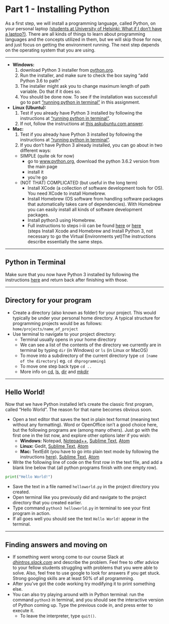 # Part 1 - Installing Python

As a first step, we will install a programming language, called Python, on your personal laptop [(students at University of Helsinki: What if I don’t have a laptop?)](./using_cubbli.md). There are all kinds of things to learn about programming languages and the concepts utilized in them, but we will skip those for now, and just focus on getting the environment running. The next step depends on the operating system that you are using. 

---

* **Windows:**
  1. download Python 3 installer from [python.org](https://www.python.org/ftp/python/3.6.2/python-3.6.2-amd64.exe).
  2. Run the installer, and make sure to check the box saying “add Python 3.6 to path”
  3. The installer might ask you to change maximum length of path variable. Do that if it does so.
  4. You should be done now. To see if the installation was successfull go to part [“running python in terminal”](./python_terminal.md) in this assignment.
* **Linux (Ubuntu):**
  1. Test if you already have Python 3 installed by following the instructions at [“running python in terminal”](./python_terminal.md).
  2. If not, follow the instructions at [this askubuntu.com answer](https://askubuntu.com/questions/865554/how-do-i-install-python-3-6-using-apt-get).
* **Mac:**
  1. Test if you already have Python 3 installed by following the instructions at [“running python in terminal”](./python_terminal.md).
  2. If you don’t have Python 3 already installed, you can go about in two different ways:
    * SIMPLE (quite ok for now)
      * go to www.python.org, download the python 3.6.2 version from the main page
      * install it
      * you’re go
    * (NOT THAT) COMPLICATED (but useful in the long term)
      * Install XCode (a collection of software development tools for OS). You need XCode to install Homebrew.
      * Install Homebrew (OS software from handling software packages that automatically takes care of dependencies). With Homebrew you can easily install all kinds of software development packages.
      * Install python3 using Homebrew.
      * Full instructions to steps i-iii can be found [here](http://docs.python-guide.org/en/latest/starting/install3/osx/) or [here](http://www.marinamele.com/2014/07/install-python3-on-mac-os-x-and-use-virtualenv-and-virtualenvwrapper.html)  
      (steps Install Xcode and Homebrew and Install Python 3, not necessary to go the Virtual Environments yet)The instructions describe essentially the same steps.

---

## Python in Terminal

Make sure that you now have Python 3 installed by following the instructions [here](./python_terminal.md) and return back after finishing with those.

---

## Directory for your program

* Create a directory (also known as folder) for your project. This would typically be under your personal home directory. A typical structure for programming projects would be as follows: `home/projects/name_of_project`
* Use terminal to navigate to your project directory:
  * Terminal usually opens in your home directory
  * We can see a list of the contents of the directory we currently are in terminal by typing `dir` (in Windows) or `ls` (in Linux or MacOS)
  * To move into a subdirectory of the current directory type `cd [name of the directory]` eg. `cd dhprogramming1` 
  * To move one step back type `cd ..`
  * More info on [cd]("https://en.wikipedia.org/wiki/Cd_(command)"), [ls]("https://en.wikipedia.org/wiki/Ls"), [dir]("https://en.wikipedia.org/wiki/Dir_(command)") and [mkdir]("https://en.wikipedia.org/wiki/Mkdir")

---

## Hello World!

Now that we have Python installed let’s create the classic first program, called “Hello World”. The reason for that name becomes obvious soon.

* Open a text editor that saves the text in plain text format (meaning text without any formatting). Word or OpenOffice isn’t a good choice here, but the following programs are (among many others). Just go with the first one in the list now, and explore other options later if you wish:
  * **Windows:** Notepad, [Notepad++](https://notepad-plus-plus.org/), [Sublime Text](https://www.sublimetext.com/), [Atom](https://atom.io/)
  * **Linux:** Gedit, [Sublime Text](https://www.sublimetext.com/), [Atom](https://atom.io/)
  * **Mac:** TextEdit (you have to go into plain text mode by following the instructions [here](https://www.tekrevue.com/tip/textedit-plain-text-mode/)), [Sublime Text](https://www.sublimetext.com/), [Atom](https://atom.io/)
* Write the following line of code on the first row in the text file, and add a blank line below that (all python programs finish with one empty row).  
```python
print("Hello World!")

```
* Save the text in a file named `helloworld.py` in the project directory you created. 
* Open terminal like you previously did and navigate to the project directory that you created earlier.
* Type command `python3 helloworld.py` in terminal to see your first program in action.
* If all goes well you should see the text `Hello World!` appear in the terminal.

---

## Finding answers and moving on

* If something went wrong come to our course Slack at *[dhintros.slack.com](https://dhintros.slack.com)* and describe the problem. Feel free to offer advice to your fellow students struggling with problems that you were able to solve. Also, feel free to use google to look for answers if you get stuck. Strong googling skills are at least 50% of all programming.
* After you’ve got the code working try modifying it to print something else.
* You can also try playing around with in Python terminal: run the command `python3` in terminal, and you should see the interactive version of Python coming up. Type the previous code in, and press enter to execute it.
  * To leave the interpreter, type `quit()`.
